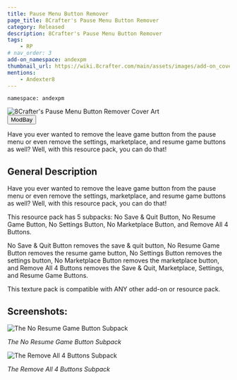 ```yaml
---
title: Pause Menu Button Remover
page_title: 8Crafter's Pause Menu Button Remover
category: Released
description: 8Crafter's Pause Menu Button Remover
tags:
    - RP
# nav_order: 3
add-on_namespace: andexpm
thumbnail_url: https://wiki.8crafter.com/main/assets/images/add-on_cover_art/andexpm.png
mentions:
    - Andexter8
---
```


<template-Stub />

<code>namespace: andexpm</code>

<img src="/assets/images/add-on_cover_art/andexpm.png" alt="8Crafter's Pause Menu Button Remover Cover Art" title="8Crafter's Pause Menu Button Remover Cover Art">

<br>

<Button link="https://modbay.org/textures/1415-8crafters-pause-menu-button-remover.html">
    ModBay
</Button>

Have you ever wanted to remove the leave game button from the pause menu or even remove the
settings, marketplace, and resume game buttons as well? Well, with this resource pack, you can do
that!

## General Description

Have you ever wanted to remove the leave game button from the pause menu or even remove the settings, marketplace, and resume game buttons as well? Well, with this resource pack, you can do that!

This resource pack has 5 subpacks: No Save & Quit Button, No Resume Game Button, No Settings Button, No Marketplace Button, and Remove All 4 Buttons.

No Save & Quit Button removes the save & quit button, No Resume Game Button removes the resume game button, No Settings Button removes the settings button, No Marketplace Button removes the marketplace button, and Remove All 4 Buttons removes the Save & Quit, Marketplace, Settings, and Resume Game Buttons.

This texture pack is compatible with ANY other add-on or resource pack.

## Screenshots:

![The No Resume Game Button Subpack](https://modbay.org/uploads/posts/2023-12/medium/8crafters-pause-menu-button-remover-the-no-resume-button-subpack.png)

_The No Resume Game Button Subpack_

![The Remove All 4 Buttons Subpack](https://modbay.org/uploads/posts/2023-12/medium/8crafters-pause-menu-button-remover-the-remove-all-4-buttons-subpack.png)

_The Remove All 4 Buttons Subpack_
